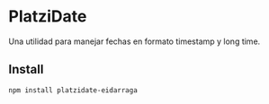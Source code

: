 # PlatziDate

Una utilidad para manejar fechas en formato timestamp y long time.

## Install

```bash
npm install platzidate-eidarraga
```